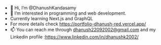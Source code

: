 - 👋 Hi, I’m @DhanushKandasamy
- 👀 I’m interested in programming and web development.
- Currently learning Next.js and GraphQL
- For more details check https://portfolio-dhanush-red.vercel.app/
- 📫 You can reach me through dhanush22092002@gmail.com and my Linkedin profile :https://www.linkedin.com/in/dhanushk2002/




<!---
Dhanushvinayagar/Dhanushvinayagar is a ✨ special ✨ repository because its `README.md` (this file) appears on your GitHub profile.
You can click the Preview link to take a look at your changes.
--->
